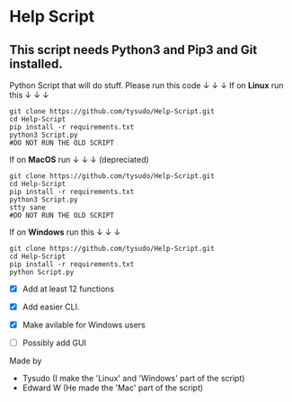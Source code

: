 # Help Script 
## This script needs Python3 and Pip3 and Git installed.
 Python Script that will do stuff.
 Please run this code ↓ ↓ ↓
If on __Linux__ run this ↓ ↓ ↓
 ```
 git clone https://github.com/tysudo/Help-Script.git
 cd Help-Script
 pip install -r requirements.txt
 python3 Script.py
 #DO NOT RUN THE OLD SCRIPT
 ```
 If on __MacOS__ run ↓ ↓ ↓ (depreciated)
 
 ```
 git clone https://github.com/tysudo/Help-Script.git
 cd Help-Script
 pip install -r requirements.txt
 python3 Script.py
 stty sane
 #DO NOT RUN THE OLD SCRIPT
 ```
 If on __Windows__ run this ↓ ↓ ↓
  ```
  git clone https://github.com/tysudo/Help-Script.git
  cd Help-Script
  pip install -r requirements.txt
  python Script.py
   ```
 - [x] Add at least 12 functions
 - [x] Add easier CLI.
 - [x] Make avilable for Windows users
 - [ ] Possibly add GUI
 

Made by 
- Tysudo (I make the 'Linux' and 'Windows' part of the script)
- Edward W (He made the 'Mac' part of the script)



